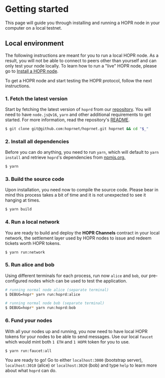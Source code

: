 <!-- ---
description: Your 5 minutes hello world using HOPR.
--- -->

# Getting started

This page will guide you through installing and running a HOPR node in your computer on a local testnet.

## Local environment

The following instructions are meant for you to run a local HOPR node. As a result, you will not be able to connect to peers other than yourself and can only test your node locally. To learn how to run a "live" HOPR node, please go to [Install a HOPR node](../install-hoprd/index.md).

To get a HOPR node and start testing the HOPR protocol, follow the next instructions.

### 1. Fetch the latest version

Start by fetching the latest version of `hoprd` from our [repository](https://github.com/hoprnet/hoprnet). You will need to have `node.js@v16`, `yarn` and other additional requirements to get started. For more information, read the repository's [README](https://github.com/hoprnet/hoprnet#readme).

```bash
$ git clone git@github.com:hoprnet/hoprnet.git hoprnet && cd "$_"
```

### 2. Install all dependencies

Before you can do anything, you need to run `yarn`, which will default to `yarn install` and retrieve `hoprd`'s dependencies from [npmjs.org.](http://npmjs.org/)

```bash
$ yarn
```

### 3. Build the source code

Upon installation, you need now to compile the source code. Please bear in mind this process takes a bit of time and it is not unexpected to see it hanging at times.

```bash
$ yarn build
```

### 4. Run a local network

You are ready to build and deploy the **HOPR Channels** contract in your local network, the settlement layer used by HOPR nodes to issue and redeem tickets worth HOPR tokens.

```bash
$ yarn run:network
```

### 5. Run alice and bob

Using different terminals for each process, run now `alice` and `bob`, our pre-configured nodes which can be used to test the application.

```bash
# running normal node alice (separate terminal)
$ DEBUG=hopr* yarn run:hoprd:alice

# running normal node bob (separate terminal)
$ DEBUG=hopr* yarn run:hoprd:bob
```

### 6. Fund your nodes

With all your nodes up and running, you now need to have local HOPR tokens for your nodes to be able to send messages. Use our local `faucet` which would mint both `1 ETH` and `1 HOPR` token for you to use.

```bash
$ yarn run:faucet:all
```

You are ready to go! Go to either `localhost:3000` (bootstrap server), `localhost:3010` (alice) or `localhost:3020` (bob) and type `help` to learn more about what `hoprd` can do.
